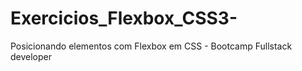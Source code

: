 # Exercicios_Flexbox_CSS3-
Posicionando elementos com Flexbox em CSS - Bootcamp Fullstack developer
